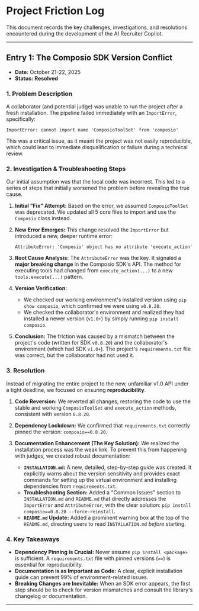 # Project Friction Log

This document records the key challenges, investigations, and resolutions encountered during the development of the AI Recruiter Copilot.

---

## **Entry 1: The Composio SDK Version Conflict**

- **Date:** October 21-22, 2025
- **Status:** **Resolved**

### 1. Problem Description

A collaborator (and potential judge) was unable to run the project after a fresh installation. The pipeline failed immediately with an `ImportError`, specifically:

```
ImportError: cannot import name 'ComposioToolSet' from 'composio'
```

This was a critical issue, as it meant the project was not easily reproducible, which could lead to immediate disqualification or failure during a technical review.

### 2. Investigation & Troubleshooting Steps

Our initial assumption was that the local code was incorrect. This led to a series of steps that initially worsened the problem before revealing the true cause.

1.  **Initial "Fix" Attempt:** Based on the error, we assumed `ComposioToolSet` was deprecated. We updated all 5 core files to import and use the `Composio` class instead.

2.  **New Error Emerges:** This change resolved the `ImportError` but introduced a new, deeper runtime error:
    ```
    AttributeError: 'Composio' object has no attribute 'execute_action'
    ```

3.  **Root Cause Analysis:** The `AttributeError` was the key. It signaled a **major breaking change** in the Composio SDK's API. The method for executing tools had changed from `execute_action(...)` to a new `tools.execute(...)` pattern.

4.  **Version Verification:**
    - We checked our working environment's installed version using `pip show composio`, which confirmed we were using `v0.8.20`.
    - We checked the collaborator's environment and realized they had installed a newer version (`v1.0+`) by simply running `pip install composio`.

5.  **Conclusion:** The friction was caused by a mismatch between the project's code (written for SDK `v0.8.20`) and the collaborator's environment (which had SDK `v1.0+`). The project's `requirements.txt` file was correct, but the collaborator had not used it.

### 3. Resolution

Instead of migrating the entire project to the new, unfamiliar v1.0 API under a tight deadline, we focused on ensuring **reproducibility**.

1.  **Code Reversion:** We reverted all changes, restoring the code to use the stable and working `ComposioToolSet` and `execute_action` methods, consistent with version `0.8.20`.

2.  **Dependency Lockdown:** We confirmed that `requirements.txt` correctly pinned the version: `composio==0.8.20`.

3.  **Documentation Enhancement (The Key Solution):** We realized the installation process was the weak link. To prevent this from happening with judges, we created robust documentation:
    -   **`INSTALLATION.md`:** A new, detailed, step-by-step guide was created. It explicitly warns about the version sensitivity and provides exact commands for setting up the virtual environment and installing dependencies from `requirements.txt`.
    -   **Troubleshooting Section:** Added a "Common Issues" section to `INSTALLATION.md` and `README.md` that directly addresses the `ImportError` and `AttributeError`, with the clear solution: `pip install composio==0.8.20 --force-reinstall`.
    -   **`README.md` Update:** Added a prominent warning box at the top of the `README.md`, directing users to read `INSTALLATION.md` *before* starting.

### 4. Key Takeaways

-   **Dependency Pinning is Crucial:** Never assume `pip install <package>` is sufficient. A `requirements.txt` file with pinned versions (`==`) is essential for reproducibility.
-   **Documentation is as Important as Code:** A clear, explicit installation guide can prevent 99% of environment-related issues.
-   **Breaking Changes are Inevitable:** When an SDK error appears, the first step should be to check for version mismatches and consult the library's changelog or documentation.

---
